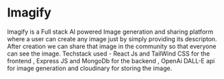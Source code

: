 # Imagify

Imagify is a Full stack AI powered Image generation and sharing platform where a user can create
any image just by simply providing its descripton.
After creation we can share that image in the community so that everyone can see the image.
Techstack used - React Js and TailWind CSS for the frontend , Express JS and MongoDb for the
backend , OpenAi DALL-E api for image generation and cloudinary for storing the image.

